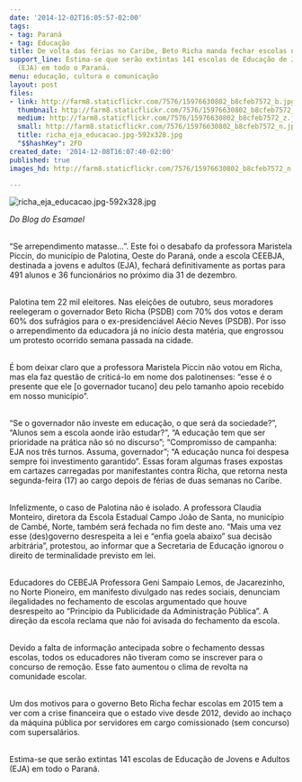 ```yaml
---
date: '2014-12-02T16:05:57-02:00'
tags:
- tag: Paraná
- tag: Educação
title: De volta das férias no Caribe, Beto Richa manda fechar escolas no Paraná
support_line: Estima-se que serão extintas 141 escolas de Educação de Jovens e Adultos
  (EJA) em todo o Paraná.
menu: educação, cultura e comunicação
layout: post
files:
- link: http://farm8.staticflickr.com/7576/15976630802_b8cfeb7572_b.jpg
  thumbnail: http://farm8.staticflickr.com/7576/15976630802_b8cfeb7572_t.jpg
  medium: http://farm8.staticflickr.com/7576/15976630802_b8cfeb7572_z.jpg
  small: http://farm8.staticflickr.com/7576/15976630802_b8cfeb7572_n.jpg
  title: richa_eja_educacao.jpg-592x328.jpg
  "$$hashKey": 2FO
created_date: '2014-12-08T16:07:40-02:00'
published: true
images_hd: http://farm8.staticflickr.com/7576/15976630802_b8cfeb7572_n.jpg

---
```

<p><img alt="richa_eja_educacao.jpg-592x328.jpg" src="http://farm8.staticflickr.com/7576/15976630802_b8cfeb7572_b.jpg" /></p>

<p><em>Do Blog do Esamael</em></p>

<p><br />
&ldquo;Se arrependimento matasse&hellip;&rdquo;. Este foi o desabafo da professora Maristela Piccin, do munic&iacute;pio de Palotina, Oeste do Paran&aacute;, onde a escola CEEBJA, destinada a jovens e adultos (EJA), fechar&aacute; definitivamente as portas para 491 alunos e 36 funcion&aacute;rios no pr&oacute;ximo dia 31 de dezembro.</p>

<p><br />
Palotina tem 22 mil eleitores. Nas elei&ccedil;&otilde;es de outubro, seus moradores reelegeram o governador Beto Richa (PSDB) com 70% dos votos e deram 60% dos sufr&aacute;gios para o ex-presidenci&aacute;vel A&eacute;cio Neves (PSDB). Por isso o arrependimento da educadora j&aacute; no in&iacute;cio desta mat&eacute;ria, que engrossou um protesto ocorrido semana passada na cidade.</p>

<p><br />
&Eacute; bom deixar claro que a professora Maristela Piccin n&atilde;o votou em Richa, mas ela faz quest&atilde;o de critic&aacute;-lo em nome dos palotinenses: &ldquo;esse &eacute; o presente que ele [o governador tucano] deu pelo tamanho apoio recebido em nosso munic&iacute;pio&rdquo;.</p>

<p><br />
&ldquo;Se o governador n&atilde;o investe em educa&ccedil;&atilde;o, o que ser&aacute; da sociedade?&rdquo;, &ldquo;Alunos sem a escola aonde ir&atilde;o estudar?&rdquo;, &ldquo;A educa&ccedil;&atilde;o tem que ser prioridade na pr&aacute;tica n&atilde;o s&oacute; no discurso&rdquo;; &ldquo;Compromisso de campanha: EJA nos tr&ecirc;s turnos. Assuma, governador&rdquo;; &ldquo;A educa&ccedil;&atilde;o nunca foi despesa sempre foi investimento garantido&rdquo;. Essas foram algumas frases expostas em cartazes carregadas por manifestantes contra Richa, que retorna nesta segunda-feira (17) ao cargo depois de f&eacute;rias de duas semanas no Caribe.</p>

<p><br />
Infelizmente, o caso de Palotina n&atilde;o &eacute; isolado. A professora Claudia Monteiro, diretora da Escola Estadual Campo Jo&atilde;o de Santa, no munic&iacute;pio de Camb&eacute;, Norte, tamb&eacute;m ser&aacute; fechada no fim deste ano. &ldquo;Mais uma vez esse (des)governo desrespeita a lei e &ldquo;enfia goela abaixo&rdquo; sua decis&atilde;o arbitr&aacute;ria&rdquo;, protestou, ao informar que a Secretaria de Educa&ccedil;&atilde;o ignorou o direito de terminalidade previsto em lei.</p>

<p><br />
Educadores do CEBEJA Professora Geni Sampaio Lemos, de Jacarezinho, no Norte Pioneiro, em manifesto divulgado nas redes sociais, denunciam ilegalidades no fechamento de escolas argumentado que houve desrespeito ao &ldquo;Princ&iacute;pio da Publicidade da Administra&ccedil;&atilde;o P&uacute;blica&rdquo;. A dire&ccedil;&atilde;o da escola reclama que n&atilde;o foi avisada do fechamento da escola.</p>

<p><br />
Devido a falta de informa&ccedil;&atilde;o antecipada sobre o fechamento dessas escolas, todos os educadores n&atilde;o tiveram como se inscrever para o concurso de remo&ccedil;&atilde;o. Esse fato aumentou o clima de revolta na comunidade escolar.</p>

<p><br />
Um dos motivos para o governo Beto Richa fechar escolas em 2015 tem a ver com a crise financeira que o estado vive desde 2012, devido ao incha&ccedil;o da m&aacute;quina p&uacute;blica por servidores em cargo comissionado (sem concurso) com supersal&aacute;rios.</p>

<p><br />
Estima-se que ser&atilde;o extintas 141 escolas de Educa&ccedil;&atilde;o de Jovens e Adultos (EJA) em todo o Paran&aacute;.</p>
